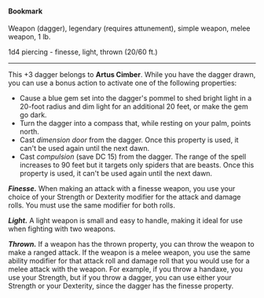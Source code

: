 #### Bookmark

Weapon (dagger), legendary (requires attunement), simple weapon, melee weapon, 1 lb.

1d4 piercing  - finesse, light, thrown (20/60 ft.)

---

This +3 dagger belongs to **Artus Cimber**. While you have the dagger drawn, you can use a bonus action to activate one of the following properties:

- Cause a blue gem set into the dagger's pommel to shed bright light in a 20-foot radius and dim light for an additional 20 feet, or make the gem go dark.
- Turn the dagger into a compass that, while resting on your palm, points north.
- Cast *dimension door* from the dagger. Once this property is used, it can't be used again until the next dawn.
- Cast *compulsion* (save DC 15) from the dagger. The range of the spell increases to 90 feet but it targets only spiders that are beasts. Once this property is used, it can't be used again until the next dawn.

***Finesse.*** When making an attack with a finesse weapon, you use your choice of your Strength or Dexterity modifier for the attack and damage rolls. You must use the same modifier for both rolls.

***Light.*** A light weapon is small and easy to handle, making it ideal for use when fighting with two weapons.

***Thrown.*** If a weapon has the thrown property, you can throw the weapon to make a ranged attack. If the weapon is a melee weapon, you use the same ability modifier for that attack roll and damage roll that you would use for a melee attack with the weapon. For example, if you throw a handaxe, you use your Strength, but if you throw a dagger, you can use either your Strength or your Dexterity, since the dagger has the finesse property.



